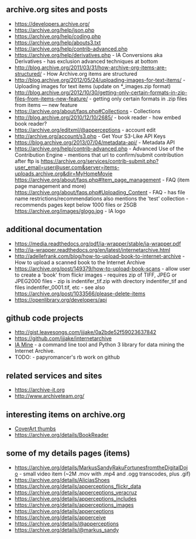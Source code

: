 ## archive.org sites and posts
- https://developers.archive.org/
- https://archive.org/help/json.php
- https://archive.org/help/coding.php
- https://archive.org/help/abouts3.txt
- https://archive.org/help/contrib-advanced.php
- https://archive.org/help/derivatives.php - IA Conversions aka Derivatives  - has exclusion advanced techniques at bottom
- http://blog.archive.org/2011/03/31/how-archive-org-items-are-structured/ - How Archive.org items are structured
- http://blog.archive.org/2012/05/24/uploading-images-for-text-items/ - Uploading images for text items (update on *_images.zip format)
- http://blog.archive.org/2012/10/30/getting-only-certain-formats-in-zip-files-from-items-new-feature/ - getting only certain formats in .zip files from items — new feature
- https://archive.org/about/faqs.php#Collections - Collections
- http://blog.archive.org/2010/12/10/2685/ - book reader - how embed book reader?
- https://archive.org/editxml/@apperceptions - account edit
- http://archive.org/account/s3.php - Get Your S3-Like API Keys
- https://blog.archive.org/2013/07/04/metadata-api/ - Metadata API
- https://archive.org/help/contrib-advanced.php - Advanced Use of the Contribution Engine - mentions that url to confirm/submit contribution after ftp is https://archive.org/services/contrib-submit.php?user_email=user@user.com&server=items-uploads.archive.org&dir=MyHomeMovie
https://archive.org/about/faqs.php#Item_page_management - FAQ (item page management and more)
https://archive.org/about/faqs.php#Uploading_Content - FAQ - has file name restrictions/recommendations also mentions the 'test' collection - recommends pages kept below 1000 files or 25GB
https://archive.org/images/glogo.jpg - IA logo

## additional documentation
- https://media.readthedocs.org/pdf/ia-wrapper/stable/ia-wrapper.pdf
- http://ia-wrapper.readthedocs.org/en/latest/internetarchive.html
- http://adellefrank.com/blog/how-to-upload-book-to-internet-archive - How to upload a scanned book to the Internet Archive
- https://archive.org/post/149379/how-to-upload-book-scans - allow user to create a 'book' from flickr images - requires zip of TIFF, JPEG or JPEG2000 files - zip is indentifer_tif.zip with directory indentifer_tif and files indentifer_0001.tif, etc - see also https://archive.org/post/1033566/please-delete-items
- https://openlibrary.org/developers/api

## github code projects
- http://gist.leavesongs.com/jjjake/0a2bde52f59023637842
- https://github.com/jjjake/internetarchive
- [IA Mine](https://github.com/jjjake/iamine) - a command line tool and Python 3 library for data mining the Internet Archive.
- TODO: - papyromancer's rb work on github

## related services and sites
- https://archive-it.org
- http://www.archiveteam.org/

## interesting items on archive.org
- [CoverArt thumbs](https://archive.org/details/rival_pitchers_1402_thumb)
- https://archive.org/details/BookReader

## some of my details pages (items)
- https://archive.org/details/MarkusSandyRakuFortunesfromtheDigitalDojo - small video item (~2M .mov with .mp4 and .ogg transcodes, plus .gif)
- https://archive.org/details/AliciasShoes
- https://archive.org/details/apperceptions_flickr_data
- https://archive.org/details/apperceptions_veracruz
- https://archive.org/details/apperceptions_includes
- https://archive.org/details/apperceptions_images
- https://archive.org/details/apperceptions
- https://archive.org/details/apperceive
- https://archive.org/details/@apperceptions
- https://archive.org/details/@markus_sandy







